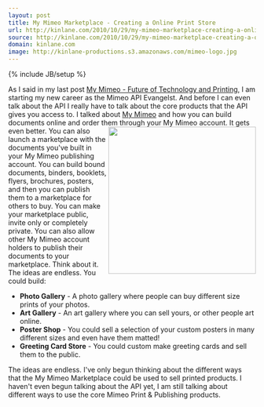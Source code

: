 ```yaml
---
layout: post
title: My Mimeo Marketplace - Creating a Online Print Store
url: http://kinlane.com/2010/10/29/my-mimeo-marketplace-creating-a-online-print-store/
source: http://kinlane.com/2010/10/29/my-mimeo-marketplace-creating-a-online-print-store/
domain: kinlane.com
image: http://kinlane-productions.s3.amazonaws.com/mimeo-logo.jpg
---
```

{% include JB/setup %}

<p>
     As I said in my last post <a href="http://www.kinlane.com/2010/10/my-mimeo-future-of-technology-and-printing/">My Mimeo - Future of Technology and Printing,</a> I am starting my new career as the Mimeo API Evangelst. And before I can even talk about the API I really have to talk about the core products that the API gives you access to. I talked about <a href="http://my.mimeo.com">My Mimeo</a> and how you can build documents online and order them through your My Mimeo account. It gets even better. <img class="c1" src="http://kinlane-productions.s3.amazonaws.com/mimeo-logo.jpg" alt="" width="300" align="right" /> You can also launch a marketplace with the documents you've built in your My Mimeo publishing account. You can build bound documents, binders, booklets, flyers, brochures, posters, and then you can publish them to a marketplace for others to buy. You can make your marketplace public, invite only or completely private. You can also allow other My Mimeo account holders to publish their documents to your marketplace. Think about it. The ideas are endless. You could build:
</p>
<ul class="mainlist">
     <li>
          <strong>Photo Gallery</strong> - A photo gallery where people can buy different size prints of your photos.
     </li>
     <li>
          <strong>Art Gallery</strong> - An art gallery where you can sell yours, or other people art online.
     </li>
     <li>
          <strong>Poster Shop</strong> - You could sell a selection of your custom posters in many different sizes and even have them matted!
     </li>
     <li>
          <strong>Greeting Card Store</strong> - You could custom make greeting cards and sell them to the public.
     </li>
</ul>
<p>
     The ideas are endless. I've only begun thinking about the different ways that the My Mimeo Marketplace could be used to sell printed products. I haven't even begun talking about the API yet, I am still talking about different ways to use the core Mimeo Print &amp; Publishing products.
</p>